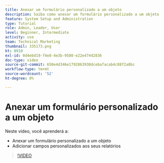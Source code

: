 ```yaml
---
title: Anexar um formulário personalizado a um objeto
description: Saiba como anexar um formulário personalizado a um objeto e tornar os campos personalizados visíveis nos relatórios.
feature: System Setup and Administration
type: Tutorial
role: Admin, Leader, User
level: Beginner, Intermediate
activity: use
team: Technical Marketing
thumbnail: 335173.png
kt: 8910
exl-id: 0d4ebd19-f4e8-4e3b-9580-e22e47442836
doc-type: video
source-git-commit: 650e4d346e1792863930dcebafacab4c88f2a8bc
workflow-type: tm+mt
source-wordcount: '52'
ht-degree: 0%

---
```


# Anexar um formulário personalizado a um objeto

Neste vídeo, você aprenderá a:

* Anexar um formulário personalizado a um objeto
* Adicionar campos personalizados aos seus relatórios

>[!VIDEO](https://video.tv.adobe.com/v/335173/?quality=12&learn=on)
